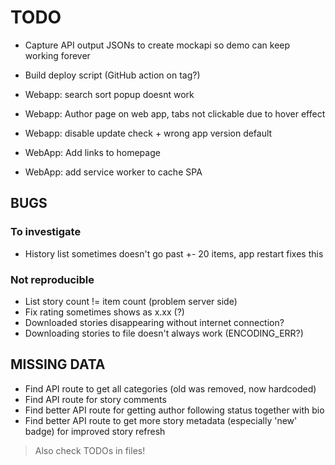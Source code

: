 # TODO

- Capture API output JSONs to create mockapi so demo can keep working forever
- Build deploy script (GitHub action on tag?)

- Webapp: search sort popup doesnt work
- Webapp: Author page on web app, tabs not clickable due to hover effect
- Webapp: disable update check + wrong app version default
- WebApp: Add links to homepage
- WebApp: add service worker to cache SPA

## BUGS

### To investigate

- History list sometimes doesn't go past +- 20 items, app restart fixes this

### Not reproducible

- List story count != item count (problem server side)
- Fix rating sometimes shows as x.xx (?)
- Downloaded stories disappearing without internet connection?
- Downloading stories to file doesn't always work (ENCODING_ERR?)

## MISSING DATA

- Find API route to get all categories (old was removed, now hardcoded)
- Find API route for story comments
- Find better API route for getting author following status together with bio
- Find better API route to get more story metadata (especially 'new' badge) for improved story refresh

> Also check TODOs in files!
